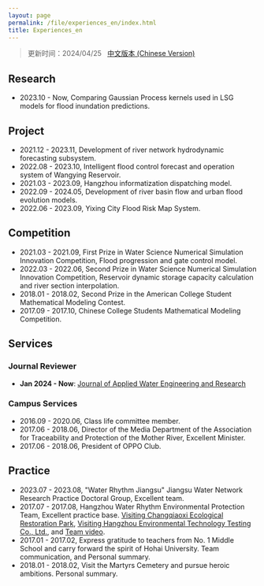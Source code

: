 ```yaml
---
layout: page
permalink: /file/experiences_en/index.html
title: Experiences_en
---
```


> 更新时间：2024/04/25 &nbsp; [中文版本 (Chinese Version)](https://lujiabo98.github.io/experiences/)

## Research

- 2023.10 - Now, Comparing Gaussian Process kernels used in LSG models for flood inundation predictions.<br>



## Project

- 2021.12 - 2023.11, Development of river network hydrodynamic forecasting subsystem.
- 2022.08 - 2023.10, Intelligent flood control forecast and operation system of Wangying Reservoir.
- 2021.03 - 2023.09, Hangzhou informatization dispatching model.
- 2022.09 - 2024.05, Development of river basin flow and urban flood evolution models.
- 2022.06 - 2023.09, Yixing City Flood Risk Map System.

## Competition

- 2021.03 - 2021.09, First Prize in Water Science Numerical Simulation Innovation Competition, Flood progression and gate control model.
- 2022.03 - 2022.06, Second Prize in Water Science Numerical Simulation Innovation Competition, Reservoir dynamic storage capacity calculation and river section interpolation.
- 2018.01 - 2018.02, Second Prize in the American College Student Mathematical Modeling Contest.
- 2017.09 - 2017.10, Chinese College Students Mathematical Modeling Competition.<br>



## Services

### Journal Reviewer

- **Jan 2024 - Now**: [Journal of Applied Water Engineering and Research](https://www.tandfonline.com/journals/tjaw20)



### Campus Services

- 2016.09 - 2020.06, Class life committee member.
- 2017.06 - 2018.06, Director of the Media Department of the Association for Traceability and Protection of the Mother River, Excellent Minister.
- 2017.06 - 2018.06, President of OPPO Club.<br>

## Practice

- 2023.07 - 2023.08, "Water Rhythm Jiangsu" Jiangsu Water Network Research Practice Doctoral Group, Excellent team. 
- 2017.07 - 2017.08, Hangzhou Water Rhythm Environmental Protection Team, Excellent practice base. [Visiting Changqiaoxi Ecological Restoration Park](https://shxy.hhu.edu.cn/2017/0711/c3463a53685/page.htm), [Visiting Hangzhou Environmental Technology Testing Co., Ltd.](https://shxy.hhu.edu.cn/2017/0708/c3463a53654/page.htm), and [Team video](https://www.bilibili.com/video/BV1Ex411B72r/).
- 2017.01 - 2017.02, Express gratitude to teachers from No. 1 Middle School and carry forward the spirit of Hohai University. Team communication, and Personal summary.
- 2018.01 - 2018.02, Visit the Martyrs Cemetery and pursue heroic ambitions. Personal summary.
